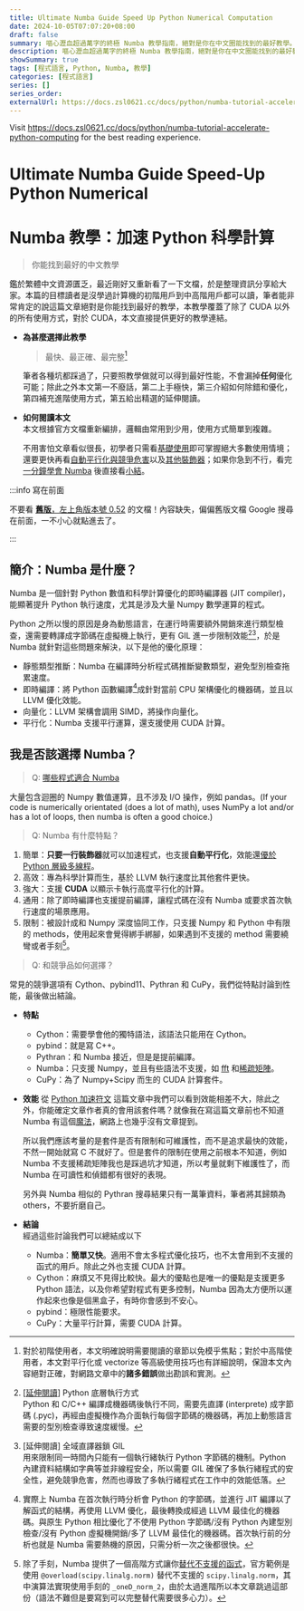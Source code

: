 ```yaml
---
title: Ultimate Numba Guide Speed Up Python Numerical Computation
date: 2024-10-05T07:07:20+08:00
draft: false
summary: 嘔心瀝血超過萬字的終極 Numba 教學指南，絕對是你在中文圈能找到的最好教學。
description: 嘔心瀝血超過萬字的終極 Numba 教學指南，絕對是你在中文圈能找到的最好教學。坑筆者都踩過了只要照做可以得到最好性能，不會漏掉任何優化可能；除此之外本文第一不廢話，第二上手極快，第三介紹如何除錯和優化，第四補充進階使用方式，第五給出「精選有用的延伸閱讀」，不是給沒用文章，第六也是最重要，筆者可以很自信的說本文是中文圈最詳細教學。
showSummary: true
tags: [程式語言, Python, Numba, 教學]
categories: [程式語言]
series: []
series_order: 
externalUrl: https://docs.zsl0621.cc/docs/python/numba-tutorial-accelerate-python-computing
---
```


Visit https://docs.zsl0621.cc/docs/python/numba-tutorial-accelerate-python-computing for the best reading experience.

<!-- ultimate-numba-guide-speedup-python-numerical-computation -->
# Ultimate Numba Guide Speed-Up Python Numerical

# Numba 教學：加速 Python 科學計算

> 你能找到最好的中文教學

鑑於繁體中文資源匱乏，最近剛好又重新看了一下文檔，於是整理資訊分享給大家。本篇的目標讀者是沒學過計算機的初階用戶到中高階用戶都可以讀，筆者能非常肯定的說這篇文章絕對是你能找到最好的教學，本教學覆蓋了除了 CUDA 以外的所有使用方式，對於 CUDA，本文直接提供更好的教學連結。

- **為甚麼選擇此教學**  
    >最快、最正確、最完整[^feature]

    筆者各種坑都踩過了，只要照教學做就可以得到最好性能，不會漏掉**任何**優化可能；除此之外本文第一不廢話，第二上手極快，第三介紹如何除錯和優化，第四補充進階使用方式，第五給出精選的延伸閱讀。

[^feature]: 對於初階使用者，本文明確說明需要閱讀的章節以免模乎焦點；對於中高階使用者，本文對平行化或 vectorize 等高級使用技巧也有詳細說明，保證本文內容絕對正確，對網路文章中的**諸多錯誤**做出勘誤和實測。

- **如何閱讀本文**  
    本文根據官方文檔重新編排，邏輯由常用到少用，使用方式簡單到複雜。  

    不用害怕文章看似很長，初學者只需看<u>基礎使用</u>即可掌握絕大多數使用情境；還要更快再看<u>自動平行化與競爭危害</u>以及<u>其他裝飾器</u>；如果你急到不行，看完<u>一分鐘學會 Numba</u> 後直接看<u>小結</u>。

:::info 寫在前面

不要看 [**舊版**，左上角版本號 0.52](https://numba.pydata.org/) 的文檔！內容缺失，偏偏舊版文檔 Google 搜尋在前面，一不小心就點進去了。

:::

## 簡介：Numba 是什麼？

Numba 是一個針對 Python 數值和科學計算優化的即時編譯器 (JIT compiler)，能顯著提升 Python 執行速度，尤其是涉及大量 Numpy 數學運算的程式。

Python 之所以慢的原因是身為動態語言，在運行時需要額外開銷來進行類型檢查，還需要轉譯成字節碼在虛擬機上執行，更有 GIL 進一步限制效能[^python1][^python2]，於是 Numba 就針對這些問題來解決，以下是他的優化原理：

- 靜態類型推斷：Numba 在編譯時分析程式碼推斷變數類型，避免型別檢查拖累速度。
- 即時編譯：將 Python 函數編譯[^interpret]成針對當前 CPU 架構優化的機器碼，並且以 LLVM 優化效能。
- 向量化：LLVM 架構會調用 SIMD，將操作向量化。
- 平行化：Numba 支援平行運算，還支援使用 CUDA 計算。

[^python1]: [[延伸閱讀](https://medium.com/citycoddee/python%E9%80%B2%E9%9A%8E%E6%8A%80%E5%B7%A7-5-python-%E5%88%B0%E5%BA%95%E6%80%8E%E9%BA%BC%E8%A2%AB%E5%9F%B7%E8%A1%8C-%E7%9B%B4%E8%AD%AF-%E7%B7%A8%E8%AD%AF-%E5%AD%97%E7%AF%80%E7%A2%BC-%E8%99%9B%E6%93%AC%E6%A9%9F%E7%9C%8B%E4%B8%8D%E6%87%82-553182101653)] Python 底層執行方式  
  Python 和 C/C++ 編譯成機器碼後執行不同，需要先直譯 (interprete) 成字節碼 (.pyc)，再經由虛擬機作為介面執行每個字節碼的機器碼，再加上動態語言需要的型別檢查導致速度緩慢。
[^python2]: [延伸閱讀] 全域直譯器鎖 GIL  
  用來限制同一時間內只能有一個執行緒執行 Python 字節碼的機制。Python 內建資料結構如字典等並非線程安全，所以需要 GIL 確保了多執行緒程式的安全性，避免競爭危害，然而也導致了多執行緒程式在工作中的效能低落。

[^interpret]: 實際上 Numba 在首次執行時分析會 Python 的字節碼，並進行 JIT 編譯以了解函式的結構，再使用 LLVM 優化，最後轉換成經過 LLVM 最佳化的機器碼。與原生 Python 相比優化了不使用 Python 字節碼/沒有 Python 內建型別檢查/沒有 Python 虛擬機開銷/多了 LLVM 最佳化的機器碼。首次執行前的分析也就是 Numba 需要熱機的原因，只需分析一次之後都很快。

## 我是否該選擇 Numba？

> Q: [哪些程式適合 Numba](https://numba.readthedocs.io/en/stable/user/5minguide.html#will-numba-work-for-my-code)  

大量包含迴圈的 Numpy 數值運算，且不涉及 I/O 操作，例如 pandas。(If your code is numerically orientated (does a lot of math), uses NumPy a lot and/or has a lot of loops, then numba is often a good choice.)

> Q: Numba 有什麼特點？  

1. 簡單：**只要一行裝飾器**就可以加速程式，也支援**自動平行化**，效能還[優於 Python 層級多線程](/docs/python/numba-tutorial-accelerate-python-computing#自動平行化)。
2. 高效：專為科學計算而生，基於 LLVM 執行速度比其他套件更快。
3. 強大：支援 **CUDA** 以顯示卡執行高度平行化的計算。
4. 通用：除了即時編譯也支援提前編譯，讓程式碼在沒有 Numba 或要求首次執行速度的場景應用。
5. 限制：被設計成和 Numpy 深度協同工作，只支援 Numpy 和 Python 中有限的 methods，使用起來會覺得綁手綁腳，如果遇到不支援的 method 需要繞彎或者手刻[^overload]。

[^overload]: 除了手刻，Numba 提供了一個高階方式讓你[替代不支援的函式](https://numba.pydata.org/numba-doc/dev/extending/overloading-guide.html)，官方範例是使用 `@overload(scipy.linalg.norm)` 替代不支援的 `scipy.linalg.norm`，其中演算法實現使用手刻的 `_oneD_norm_2`，由於太過進階所以本文章跳過這部份（語法不難但是要寫到可以完整替代需要很多心力）。

> Q: 和競爭品如何選擇？  

常見的競爭選項有 Cython、pybind11、Pythran 和 CuPy，我們從特點討論到性能，最後做出結論。

- **特點**
  - Cython：需要學會他的獨特語法，該語法只能用在 Cython。
  - pybind：就是寫 C++。
  - Pythran：和 Numba 接近，但是是提前編譯。
  - Numba：只支援 Numpy，並且有些語法不支援，如 [fft](https://numba.discourse.group/t/rocket-fft-a-numba-extension-supporting-numpy-fft-and-scipy-fft/1657) 和[稀疏矩陣](https://numba-scipy.readthedocs.io/en/latest/reference/sparse.html)。
  - CuPy：為了 Numpy+Scipy 而生的 CUDA 計算套件。

- **效能**
    從 [Python 加速符文](https://stephlin.github.io/posts/Python/Python-speedup.html) 這篇文章中我們可以看到效能相差不大，除此之外，你能確定文章作者真的會用該套件嗎？就像我在寫這篇文章前也不知道 Numba 有這個[魔法](/docs/python/numba-tutorial-accelerate-python-computing#guvectorize)，網路上也幾乎沒有文章提到。  

    所以我們應該考量的是套件是否有限制和可維護性，而不是追求最快的效能，不然一開始就寫 C 不就好了。但是套件的限制在使用之前根本不知道，例如 Numba 不支援稀疏矩陣我也是踩過坑才知道，所以考量就剩下維護性了，而 Numba 在可讀性和偵錯都有很好的表現。

    另外與 Numba 相似的 Pythran 搜尋結果只有一萬筆資料，筆者將其歸類為 others，不要折磨自己。

- **結論**  
    經過這些討論我們可以總結成以下
  - Numba：**簡單又快**。適用不會太多程式優化技巧，也不太會用到不支援的函式的用戶。除此之外也支援 CUDA 計算。
  - Cython：麻煩又不見得比較快。最大的優點也是唯一的優點是支援更多 Python 語法，以及你希望對程式有更多控制，Numba 因為太方便所以運作起來也像是個黑盒子，有時你會感到不安心。
  - pybind：極限性能要求。
  - CuPy：大量平行計算，需要 CUDA 計算。

